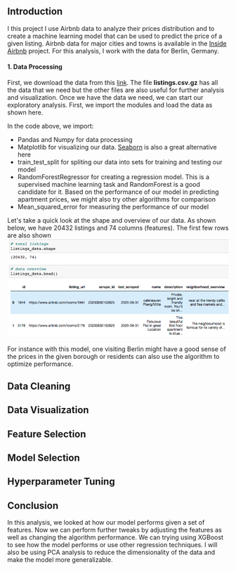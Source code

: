 ## Introduction
I this project I use Airbnb data to analyze their prices distribution and to create a machine learning model that can be used to predict the price of a given listing.
Airbnb data for major cities and towns is available in the [Inside Airbnb](http://insideairbnb.com/) project. For this analysis, I work with the data for Berlin, Germany.
#### 1. Data Processing
First, we download the data from this [link](http://insideairbnb.com/get-the-data.html). The file **listings.csv.gz** has all the data that we need but the other files are also useful for further analysis and visualization.
Once we have the data we need, we can start our exploratory analysis. First, we import the modules and load the data as shown here.
<script src="https://gist.github.com/wkirui/fa6ecf98dd4cb57dacb2676b2b709c21.js"></script>
In the code above, we import:
- Pandas and Numpy for data processing
- Matplotlib for visualizing our data. [Seaborn](https://seaborn.pydata.org/) is also a great alternative here
- train_test_split for spliting our data into sets for training and testing our model
- RandomForestRegressor for creating a regression model. This is a supervised machine learning task and RandomForest is a good candidate for it. Based on the performance of our model in predicting apartment prices, we might also try other algorithms for comparison
- Mean_squared_error for measuring the performance of our model

Let's take a quick look at the shape and overview of our data. As shown below, we have 20432 listings and 74 columns (features). The first few rows are also shown
![Data Overview](/assets/img/listings_top_rows.png#center)

For instance with this model, one visiting Berlin might have a good sense of the prices in the given borough or residents can also use the algorithm to optimize performance.

## Data Cleaning
## Data Visualization
## Feature Selection
## Model Selection
## Hyperparameter Tuning
## Conclusion
In this analysis, we looked at how our model performs given a set of features. Now we can perform further tweaks by adjusting the features as well as changing the algorithm performance. We can trying using XGBoost to see how the model performs or use other regression techniques. I will also be using PCA analysis to reduce the dimensionality of the data and make the model more generalizable.
